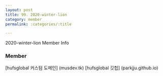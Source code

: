 ```yaml
---
layout: post
title: 99. 2020-winter-lion
category: member
permalink: :categories/:title

---
```


2020-winter-lion Member Info

### Member 

[hufsglobal 커스텀 도메인] (musdev.tk)
[hufsglobal 깃헙] (parkjju.github.io)

